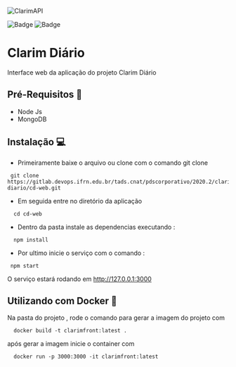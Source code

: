 ![ClarimAPI](./signo-transparente.png)

![Badge](https://img.shields.io/static/v1?label=NodeJS&message=v12.18.1&color=blue&style=<STYLE>&logo=ghost) 
![Badge](https://img.shields.io/static/v1?label=ReactJS&message=v16.14.0&color=blue&style=<STYLE>&logo=ghost)



# Clarim Diário
Interface web da aplicação do projeto Clarim Diário


  
## Pré-Requisitos 📃
   * Node Js
   * MongoDB

## Instalação 💻
   
   * Primeiramente baixe o arquivo ou clone com o comando git clone
   
~~~
 git clone https://gitlab.devops.ifrn.edu.br/tads.cnat/pdscorporativo/2020.2/clarim-diario/cd-web.git
~~~

  * Em seguida entre no diretório da aplicação
  
  ~~~
    cd cd-web
  ~~~
   * Dentro da pasta instale as dependencias executando :
   
  ~~~
    npm install
  ~~~
  
 
  * Por ultimo inicie o serviço com o comando :
  ~~~
   npm start
  ~~~

  O serviço estará rodando em http://127.0.0.1:3000

## Utilizando com Docker 🐳
 
 Na pasta do projeto , rode o comando para gerar a imagem do projeto com 


  ~~~
    docker build -t clarimfront:latest .
  ~~~


  após gerar a imagem inicie o container com 
  ~~~
    docker run -p 3000:3000 -it clarimfront:latest
  ~~~


